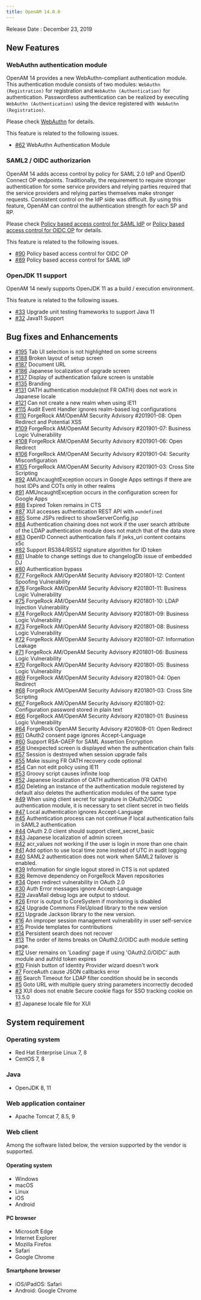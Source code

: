 ```yaml
---
title: OpenAM 14.0.0
---
```

Release Date : December 23, 2019

## New Features

### WebAuthn authentication module

OpenAM 14 provides a new WebAuthn-compliant authentication module. This authentication module consists of two modules: `WebAuthn (Registration)` for registration and `WebAuthn (Authentication)` for authentication. Passwordless authentication can be realized by executing `WebAuthn (Authentication)` using the device registered with` WebAuthn (Registration)`.

Please check [WebAuthn](../WebAuthn/) for details.

This feature is related to the following issues.

 - [#62](https://github.com/openam-jp/openam/issues/62) WebAuthn Authentication Module

### SAML2 / OIDC authorizarion

OpenAM 14 adds access control by policy for SAML 2.0 IdP and OpenID Connect OP endpoints. Traditionally, the requirement to require stronger authentication for some service providers and relying parties required that the service providers and relying parties themselves make stronger requests. Consistent control on the IdP side was difficult. By using this feature, OpenAM can control the authentication strength for each SP and RP.

Please check [Policy based access control for SAML IdP](../Policy-based-access-control-for-SAML-IdP/) or [Policy based access control for OIDC OP](../Policy-based-access-control-for-OIDC-OP/) for details.

This feature is related to the following issues.

 - [#90](https://github.com/openam-jp/openam/issues/90) Policy based access control for OIDC OP
 - [#89](https://github.com/openam-jp/openam/issues/89) Policy based access control for SAML IdP

### OpenJDK 11 support

OpenAM 14 newly supports OpenJDK 11 as a build / execution environment.

This feature is related to the following issues.

 - [#33](https://github.com/openam-jp/openam/issues/33) Upgrade unit testing frameworks to support Java 11
 - [#32](https://github.com/openam-jp/openam/issues/32) Java11 Support

## Bug fixes and Enhancements

 - [#195](https://github.com/openam-jp/openam/issues/195) Tab UI selection is not highlighted on some screens
 - [#188](https://github.com/openam-jp/openam/issues/188) Broken layout of setup screen 
 - [#187](https://github.com/openam-jp/openam/issues/187) Document URL
 - [#186](https://github.com/openam-jp/openam/issues/186) Japanese localization of upgrade screen
 - [#137](https://github.com/openam-jp/openam/issues/137) Display of authentication failure screen is unstable
 - [#135](https://github.com/openam-jp/openam/issues/135) Branding
 - [#131](https://github.com/openam-jp/openam/issues/131) OATH authentication module(not FR OATH) does not work in Japanese locale
 - [#121](https://github.com/openam-jp/openam/issues/121) Can not create a new realm when using IE11
 - [#115](https://github.com/openam-jp/openam/issues/115) Audit Event Handler ignores realm-based log configurations
 - [#110](https://github.com/openam-jp/openam/issues/110) ForgeRock AM/OpenAM Security Advisory #201901-08: Open Redirect and Potential XSS
 - [#109](https://github.com/openam-jp/openam/issues/109) ForgeRock AM/OpenAM Security Advisory #201901-07: Business Logic Vulnerability
 - [#108](https://github.com/openam-jp/openam/issues/108) ForgeRock AM/OpenAM Security Advisory #201901-06: Open Redirect
 - [#106](https://github.com/openam-jp/openam/issues/106) ForgeRock AM/OpenAM Security Advisory #201901-04: Security Misconfiguration
 - [#105](https://github.com/openam-jp/openam/issues/105) ForgeRock AM/OpenAM Security Advisory #201901-03: Cross Site Scripting
 - [#92](https://github.com/openam-jp/openam/issues/92) AMUncaughtException occurs in Google Apps settings if there are host IDPs and COTs only in other realms
 - [#91](https://github.com/openam-jp/openam/issues/91) AMUncaughtException occurs in the configuration screen for Google Apps
 - [#88](https://github.com/openam-jp/openam/issues/88) Expired Token remains in CTS
 - [#87](https://github.com/openam-jp/openam/issues/87) XUI accesses authentication REST API with `=undefined`
 - [#85](https://github.com/openam-jp/openam/issues/85) Some JSPs redirect to showServerConfig.jsp
 - [#84](https://github.com/openam-jp/openam/issues/84) Authentication chaining does not work if the user search attribute of the LDAP authentication module does not match that of the data store
 - [#83](https://github.com/openam-jp/openam/issues/83) OpenID Connect authentication fails if jwks_uri content contains x5c
 - [#82](https://github.com/openam-jp/openam/issues/82) Support RS384/RS512 signature algorithm for ID token
 - [#81](https://github.com/openam-jp/openam/issues/81) Unable to change settings due to changelogDb issue of embedded DJ
 - [#80](https://github.com/openam-jp/openam/issues/80) Authentication bypass
 - [#77](https://github.com/openam-jp/openam/issues/77) ForgeRock AM/OpenAM Security Advisory #201801-12: Content Spoofing Vulnerability
 - [#76](https://github.com/openam-jp/openam/issues/76) ForgeRock AM/OpenAM Security Advisory #201801-11: Business Logic Vulnerability
 - [#75](https://github.com/openam-jp/openam/issues/75) ForgeRock AM/OpenAM Security Advisory #201801-10: LDAP Injection Vulnerability
 - [#74](https://github.com/openam-jp/openam/issues/74) ForgeRock AM/OpenAM Security Advisory #201801-09: Business Logic Vulnerability
 - [#73](https://github.com/openam-jp/openam/issues/73) ForgeRock AM/OpenAM Security Advisory #201801-08: Business Logic Vulnerability
 - [#72](https://github.com/openam-jp/openam/issues/72) ForgeRock AM/OpenAM Security Advisory #201801-07: Information Leakage
 - [#71](https://github.com/openam-jp/openam/issues/71) ForgeRock AM/OpenAM Security Advisory #201801-06: Business Logic Vulnerability
 - [#70](https://github.com/openam-jp/openam/issues/70) ForgeRock AM/OpenAM Security Advisory #201801-05: Business Logic Vulnerability
 - [#69](https://github.com/openam-jp/openam/issues/69) ForgeRock AM/OpenAM Security Advisory #201801-04: Open Redirect
 - [#68](https://github.com/openam-jp/openam/issues/68) ForgeRock AM/OpenAM Security Advisory #201801-03: Cross Site Scripting
 - [#67](https://github.com/openam-jp/openam/issues/67) ForgeRock AM/OpenAM Security Advisory #201801-02: Configuration password stored in plain text
 - [#66](https://github.com/openam-jp/openam/issues/66) ForgeRock AM/OpenAM Security Advisory #201801-01: Business Logic Vulnerability
 - [#64](https://github.com/openam-jp/openam/issues/64) ForgeRock OpenAM Security Advisory #201608-01: Open Redirect
 - [#61](https://github.com/openam-jp/openam/issues/61) OAuth2 consent page ignores Accept-Language
 - [#60](https://github.com/openam-jp/openam/issues/60) Support RSA-OAEP for SAML Assertion Encryption
 - [#58](https://github.com/openam-jp/openam/issues/58) Unexpected screen is displayed when the authentication chain fails
 - [#57](https://github.com/openam-jp/openam/issues/57) Session is destroyed when session upgrade fails
 - [#55](https://github.com/openam-jp/openam/issues/55) Make issuing FR OATH recovery code optional
 - [#54](https://github.com/openam-jp/openam/issues/54) Can not edit policy using IE11
 - [#53](https://github.com/openam-jp/openam/issues/53) Groovy script causes infinite loop
 - [#52](https://github.com/openam-jp/openam/issues/52) Japanese localization of OATH authentication (FR OATH)
 - [#50](https://github.com/openam-jp/openam/issues/50) Deleting an instance of the authentication module registered by default also deletes the authentication modules of the same type
 - [#49](https://github.com/openam-jp/openam/issues/49) When using client secret for signature in OAuth2/OIDC authentication module, it is necessary to set client secret in two fields
 - [#47](https://github.com/openam-jp/openam/issues/47) Local authentication ignores Accept-Language
 - [#45](https://github.com/openam-jp/openam/issues/45) Authentication process can not continue if local authentication fails in SAML2 authentication
 - [#44](https://github.com/openam-jp/openam/issues/44) OAuth 2.0 client should support client_secret_basic
 - [#43](https://github.com/openam-jp/openam/issues/43) Japanese localization of admin screen
 - [#42](https://github.com/openam-jp/openam/issues/42) acr_values not working if the user is login in more than one chain
 - [#41](https://github.com/openam-jp/openam/issues/41) Add option to use local time zone instead of UTC in audit logging
 - [#40](https://github.com/openam-jp/openam/issues/40) SAML2 authentication does not work when SAML2 failover is enabled.
 - [#39](https://github.com/openam-jp/openam/issues/39) Information for single logout stored in CTS is not updated
 - [#36](https://github.com/openam-jp/openam/issues/36) Remove dependency on ForgeRock Maven repositories
 - [#34](https://github.com/openam-jp/openam/issues/34) Open redirect vulnerability in OAuth 2.0
 - [#30](https://github.com/openam-jp/openam/issues/30) Auth Error messages ignore Accept-Language
 - [#29](https://github.com/openam-jp/openam/issues/29) JavaMail debug logs are output to stdout.
 - [#26](https://github.com/openam-jp/openam/issues/26) Error is output to CoreSystem if monitoring is disabled
 - [#24](https://github.com/openam-jp/openam/issues/24) Upgrade Commons FileUpload library to the new version
 - [#21](https://github.com/openam-jp/openam/issues/21) Upgrade Jackson library to the new version.
 - [#16](https://github.com/openam-jp/openam/issues/16) An improper session management vulnerability in user self-service
 - [#15](https://github.com/openam-jp/openam/issues/15) Provide templates for contributions
 - [#14](https://github.com/openam-jp/openam/issues/14) Persistent search does not recover
 - [#13](https://github.com/openam-jp/openam/issues/13) The order of items breaks on OAuth2.0/OIDC auth module setting page.
 - [#12](https://github.com/openam-jp/openam/issues/12) User remains on 'Loading' page if using 'OAuth2.0/OIDC' auth module and authId token expires
 - [#10](https://github.com/openam-jp/openam/issues/10) Finish button of Identity Provider wizard doesn't work
 - [#7](https://github.com/openam-jp/openam/issues/7) ForceAuth cause JSON callbacks error
 - [#6](https://github.com/openam-jp/openam/issues/6) Search Timeout for LDAP filter condition should be in seconds
 - [#5](https://github.com/openam-jp/openam/issues/5) Goto URL with multiple query string parameters incorrectly decoded
 - [#3](https://github.com/openam-jp/openam/issues/3) XUI does not enable Secure cookie flags for SSO tracking cookie on 13.5.0
 - [#1](https://github.com/openam-jp/openam/issues/1) Japanese locale file for XUI

## System requirement

### Operating system

* Red Hat Enterprise Linux 7, 8
* CentOS 7, 8

### Java

* OpenJDK 8, 11

### Web application container

* Apache Tomcat 7, 8.5, 9

### Web client

Among the software listed below, the version supported by the vendor is supported.

#### Operating system

* Windows
* macOS
* Linux
* iOS
* Android

#### PC browser

* Microsoft Edge
* Internet Explorer
* Mozilla Firefox
* Safari
* Google Chrome

#### Smartphone browser

* iOS/iPadOS: Safari
* Android: Google Chrome

